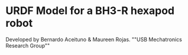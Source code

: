 # URDF Model for a BH3-R hexapod robot

Developed by Bernardo Aceituno & Maureen Rojas.
""USB Mechatronics Research Group""
